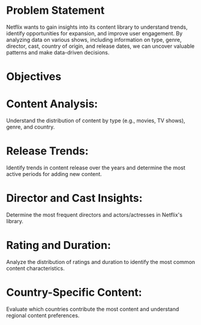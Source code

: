# Problem Statement
Netflix wants to gain insights into its content library to understand trends, identify opportunities for expansion, and improve user engagement. By analyzing data on various shows, including information on type, genre, director, cast, country of origin, and release dates, we can uncover valuable patterns and make data-driven decisions.
# Objectives
# Content Analysis:
Understand the distribution of content by type (e.g., movies, TV shows), genre, and country.
#  Release Trends: 
Identify trends in content release over the years and determine the most active periods for adding new content.
# Director and Cast Insights: 
Determine the most frequent directors and actors/actresses in Netflix's library.
# Rating and Duration:
Analyze the distribution of ratings and duration to identify the most common content characteristics.
# Country-Specific Content: 
Evaluate which countries contribute the most content and understand regional content preferences.
